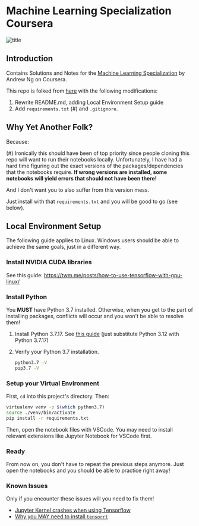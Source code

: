 # Machine Learning Specialization Coursera

![title](/resources/title-head.png)

## Introduction

Contains Solutions and Notes for the [Machine Learning Specialization](https://www.coursera.org/specializations/machine-learning-introduction/?utm_medium=coursera&utm_source=home-page&utm_campaign=mlslaunch2022IN) by Andrew Ng on Coursera.

This repo is folked from [here](https://github.com/greyhatguy007/Machine-Learning-Specialization-Coursera)
with the following modifications:

1. Rewrite README.md, adding Local Environment Setup guide
2. Add `requirements.txt` (#) and `.gitignore`.

## Why Yet Another Folk?

Because:

(#) Ironically this should have been of top priority
since people cloning this repo will want to run their
notebooks locally. Unfortunately, I have had a hard
time figuring out the exact versions of the
packages/dependencies that the notebooks require.
**If wrong versions are installed, some notebooks**
**will yield errors that should not have been there!**

And I don't want you to also suffer from this
version mess.

Just install with that `requirements.txt`
and you will be good to go (see below).

## Local Environment Setup

The following guide applies to Linux. Windows users
should be able to achieve the same goals, just in
a different way.

### Install NVIDIA CUDA libraries

See this guide: <https://twm.me/posts/how-to-use-tensorflow-with-gpu-linux/>

### Install Python

You **MUST** have Python 3.7 installed. Otherwise,
when you get to the part of installing packages,
conflicts will occur and you won't be able to resolve
them!

1. Install Python 3.7.17. See [this guide](https://tecadmin.net/how-to-install-python-3-12-on-ubuntu-debian-linuxmint/)
    (just substitute Python 3.12 with Python 3.7.17)

2. Verify your Python 3.7 installation.

    ```sh
    python3.7 -V
    pip3.7 -V
    ```

### Setup your Virtual Environment

First, `cd` into this project's directory. Then:

```sh
virtualenv venv -p $(which python3.7)
source ./venv/bin/activate
pip install -r requirements.txt
```

Then, open the notebook files with VSCode.
You may need to install relevant extensions
like Jupyter Notebook for VSCode first.

### Ready

From now on, you don't have to repeat the
previous steps anymore. Just open the notebooks
and you should be able to practice right away!

### Known Issues

Only if you encounter these issues will you need
to fix them!

- [Jupyter Kernel crashes when using Tensorflow](https://github.com/microsoft/vscode-jupyter/wiki/Kernel-crashes-when-using-tensorflow)
- [Why you MAY need to install `tensorrt`](https://stackoverflow.com/a/75745465/13680015)
